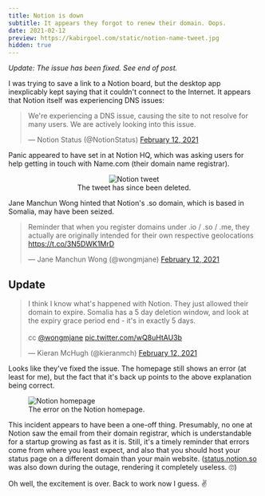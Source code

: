 ```yaml
---
title: Notion is down
subtitle: It appears they forgot to renew their domain. Oops.
date: 2021-02-12
preview: https://kabirgoel.com/static/notion-name-tweet.jpg
hidden: true
---
```


_Update: The issue has been fixed. See end of post._

I was trying to save a link to a Notion board, but the desktop app inexplicably kept saying that it couldn't connect to the Internet. It appears that Notion itself was experiencing DNS issues:

<blockquote class="twitter-tweet"><p lang="en" dir="ltr">We&#39;re experiencing a DNS issue, causing the site to not resolve for many users. We are actively looking into this issue.</p>&mdash; Notion Status (@NotionStatus) <a href="https://twitter.com/NotionStatus/status/1360220589743480838?ref_src=twsrc%5Etfw">February 12, 2021</a></blockquote> <script async src="https://platform.twitter.com/widgets.js" charset="utf-8"></script>

Panic appeared to have set in at Notion HQ, which was asking users for help getting in touch with Name.com (their domain name registrar).

<center>
    <figure>
      <img src="/static/notion-name-tweet.jpg" alt="Notion tweet" />
      <figcaption>The tweet has since been deleted.</figcaption>
    </figure>
</center>

Jane Manchun Wong hinted that Notion's .so domain, which is based in Somalia, may have been seized.

<blockquote class="twitter-tweet"><p lang="en" dir="ltr">Reminder that when you register domains under .io / .so / .me, they actually are originally intended for their own respective geolocations <a href="https://t.co/3N5DWK1MrD">https://t.co/3N5DWK1MrD</a></p>&mdash; Jane Manchun Wong (@wongmjane) <a href="https://twitter.com/wongmjane/status/1360246121575055360?ref_src=twsrc%5Etfw">February 12, 2021</a></blockquote> <script async src="https://platform.twitter.com/widgets.js" charset="utf-8"></script>

## Update

<blockquote class="twitter-tweet"><p lang="en" dir="ltr">I think I know what&#39;s happened with Notion. They just allowed their domain to expire. Somalia has a 5 day deletion window, and look at the expiry grace period end - it&#39;s in exactly 5 days.<br><br>cc <a href="https://twitter.com/wongmjane?ref_src=twsrc%5Etfw">@wongmjane</a> <a href="https://t.co/wQ8uHtAU3b">pic.twitter.com/wQ8uHtAU3b</a></p>&mdash; Kieran McHugh (@kieranmch) <a href="https://twitter.com/kieranmch/status/1360246567463235585?ref_src=twsrc%5Etfw">February 12, 2021</a></blockquote> <script async src="https://platform.twitter.com/widgets.js" charset="utf-8"></script>

Looks like they've fixed the issue. The homepage still shows an error (at least for me), but the fact that it's back up points to the above explanation being correct.

<figure>
  <img src="/static/notion-dns-error.png" alt="Notion homepage" />
  <figcaption>The error on the Notion homepage.</figcaption>
</figure>

This incident appears to have been a one-off thing. Presumably, no one at Notion saw the email from their domain registrar, which is understandable for a startup growing as fast as it is. Still, it's a timely reminder that errors come from where you least expect, and also that you should host your status page on a different domain than your main website. ([status.notion.so](https://status.notion.so) was also down during the outage, rendering it completely useless. 🙄)

Oh well, the excitement is over. Back to work now I guess. ✌️
